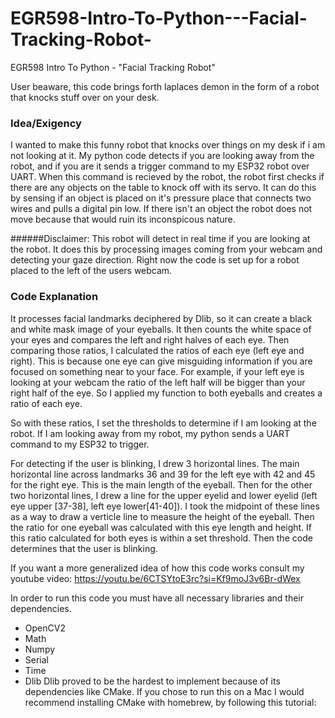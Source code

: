 # EGR598-Intro-To-Python---Facial-Tracking-Robot-
EGR598 Intro To Python - "Facial Tracking Robot"

User beaware, this code brings forth laplaces demon in the form of a robot that knocks stuff over on your desk.

### Idea/Exigency
I wanted to make this funny robot that knocks over things on my desk if i am not looking at it. My python code detects if you are looking away from the robot, and if you are it sends a trigger command to my ESP32 robot over UART. When this command is recieved by the robot, the robot first checks if there are any objects on the table to knock off with its servo. It can do this by sensing if an object is placed on it's pressure place that connects two wires and pulls a digital pin low. If there isn't an object the robot does not move because that would ruin its inconspicous nature.

######Disclaimer:
This robot will detect in real time if you are looking at the robot. It does this by processing images coming from your webcam and detecting your gaze direction. Right now the code is set up for a robot placed to the left of the users webcam. 

### Code Explanation
It processes facial landmarks deciphered by Dlib, so it can create a black and white mask image of your eyeballs. It then counts the white space of your eyes and compares the left and right halves of each eye. Then comparing those ratios, I calculated the ratios of each eye (left eye and right). This is because one eye can give misguiding information if you are focused on something near to your face. For example, if your left eye is looking at your webcam the ratio of the left half will be bigger than your right half of the eye. So I applied my function to both eyeballs and creates a ratio of each eye.

So with these ratios, I set the thresholds to determine if I am looking at the robot. If I am looking away from my robot, my python sends a UART command to my ESP32 to trigger.

For detecting if the user is blinking, I drew 3 horizontal lines. The main horizontal line across landmarks 36 and 39 for the left eye with 42 and 45 for the right eye. This is the main length of the eyeball. Then for the other two horizontal lines, I drew a line for the upper eyelid and lower eyelid (left eye upper [37-38], left eye lower[41-40]). I took the midpoint of these lines as a way to draw a verticle line to measure the height of the eyeball. Then the ratio for one eyeball was calculated with this eye length and height. If this ratio calculated for both eyes is within a set threshold. Then the code determines that the user is blinking. 

If you want a more generalized idea of how this code works consult my youtube video:
https://youtu.be/6CTSYtoE3rc?si=Kf9moJ3v6Br-dWex

In order to run this code you must have all necessary libraries and their dependencies.
- OpenCV2
- Math
- Numpy
- Serial
- Time
- Dlib
  Dlib proved to be the hardest to implement because of its dependencies like CMake.
If you chose to run this on a Mac I would recommend installing CMake with homebrew, by following this tutorial: 

